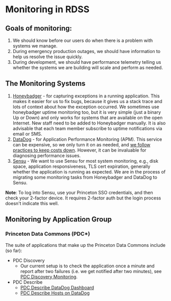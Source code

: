 # Monitoring in RDSS
## Goals of monitoring:
1. We should know before our users do when there is a problem with systems we manage.
2. During emergency production outages, we should have information to help us resolve the issue quickly.
3. During development, we should have performance telemetry telling us whether the systems we are building will scale and perform as needed.

## The Monitoring Systems
1. [Honeybadger](https://app.honeybadger.io) - for capturing exceptions in a running application. This makes it easier for us to fix bugs, because it gives us a stack trace and lots of context about how the exception occurred. We sometimes use honeybadger uptime monitoring too, but it is very simple (just a binary Up or Down) and only works for systems that are available on the open Internet. New staff need to be added to Honeybadger manually. It is also advisable that each team member subscribe to uptime notifications via email or SMS.
2. [DataDog](https://app.datadoghq.com) - for Application Performance Monitoring (APM). This service can be expensive, so we only turn it on as needed, and [we follow practices to keep costs down](https://github.com/pulibrary/pul-it-handbook/blob/main/services/datadog.md#tips-for-controlling-costs). However, it can be invaluable for diagnosing performance issues.
3. [Sensu](https://lib-monitor.princeton.edu/) - We want to use Sensu for most system monitoring, e.g., disk space, application responsiveness, TLS cert expiration, generally whether the application is running as expected. We are in the process of migrating some monitoring tasks from Honeybadger and DataDog to Sensu.

**Note**: To log into Sensu, use your Princeton SSO credentials, and then check your 2-factor device. It requires 2-factor auth but the login process doesn't indicate this well.

## Monitoring by Application Group
### Princeton Data Commons (PDC*)
The suite of applications that make up the Princeton Data Commons include (so far):
* PDC Discovery
  * Our current setup is to check the application once a minute and report after two failures (i.e. we get notified after two minutes), see [PDC Discovery Monitoring](https://github.com/pulibrary/pdc_discovery#monitoring).
* PDC Describe
  * [PDC Describe DataDog Dashboard](https://app.datadoghq.com/dashboard/ys9-2u3-i84/rdss-monitoring?from_ts=1684345124388&to_ts=1684348724388&live=true)
  * [PDC Describe Hosts on DataDog](https://app.datadoghq.com/infrastructure?tags=application%3Apdc-describe)
